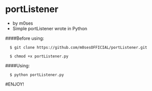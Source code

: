 # portListener
- by m0ses
- Simple portListener wrote in Python

####Before using:
```
  $ git clone https://github.com/m0sesOFFICIAL/portListener.git
  
  $ chmod +x portListener.py
```  
####Using:
```
  $ python portListener.py
 ``` 
  
#ENJOY!
